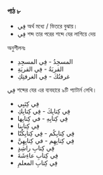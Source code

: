 ### পাঠ ৮

- فِي অর্থ মধ্যে / ভিতরে বুঝায়।
- فِي শব্দ তার পরের শব্দে যের লাগিয়ে দেয়

অনুশীলনঃ

- المسجِدُ - فِي المسجِدِ
- القريَةُ - فِي القريَةِ
- غرفتُكَ - فِي الغرفتِكِ

فِي শব্দের যের এর ব্যবহারে ৯টি প্যাটার্ন লেখি।

- فِي كِتَبِي
- فِي كِتابِكَ - فِي كِتابِكِ
- فِي كِتابِهِ - في كِتابِها
- فِي كِتابِنا
- فِي كِتابِكُم - فِي كِتابِكُنّا
- فِي كِتابِهِم - في كِتابِهِنَّ
- فِي كِتابِ راشِدٍ
- فِي كِتابِ عاءِشَةَ
- فِي كِتابِ المعلمِ
